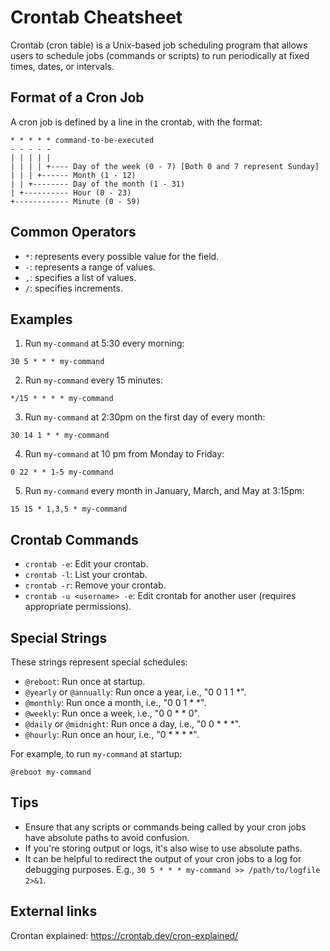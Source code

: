 # Crontab Cheatsheet

Crontab (cron table) is a Unix-based job scheduling program that allows users to schedule jobs (commands or scripts) to run periodically at fixed times, dates, or intervals.


## Format of a Cron Job

A cron job is defined by a line in the crontab, with the format:

```
* * * * * command-to-be-executed
- - - - -
| | | | | 
| | | | +---- Day of the week (0 - 7) [Both 0 and 7 represent Sunday]
| | | +------ Month (1 - 12)
| | +-------- Day of the month (1 - 31)
| +---------- Hour (0 - 23)
+------------ Minute (0 - 59)
```

## Common Operators

- `*`: represents every possible value for the field.
- `-`: represents a range of values.
- `,`: specifies a list of values.
- `/`: specifies increments.

## Examples

1. Run `my-command` at 5:30 every morning:
```
30 5 * * * my-command
```

2. Run `my-command` every 15 minutes:
```
*/15 * * * * my-command
```

3. Run `my-command` at 2:30pm on the first day of every month:
```
30 14 1 * * my-command
```

4. Run `my-command` at 10 pm from Monday to Friday:
```
0 22 * * 1-5 my-command
```

5. Run `my-command` every month in January, March, and May at 3:15pm:
```
15 15 * 1,3,5 * my-command
```

## Crontab Commands

- `crontab -e`: Edit your crontab.
- `crontab -l`: List your crontab.
- `crontab -r`: Remove your crontab.
- `crontab -u <username> -e`: Edit crontab for another user (requires appropriate permissions).

## Special Strings

These strings represent special schedules:

- `@reboot`: Run once at startup.
- `@yearly` or `@annually`: Run once a year, i.e., "0 0 1 1 *".
- `@monthly`: Run once a month, i.e., "0 0 1 * *".
- `@weekly`: Run once a week, i.e., "0 0 * * 0".
- `@daily` or `@midnight`: Run once a day, i.e., "0 0 * * *".
- `@hourly`: Run once an hour, i.e., "0 * * * *".

For example, to run `my-command` at startup:
```
@reboot my-command
```

## Tips

- Ensure that any scripts or commands being called by your cron jobs have absolute paths to avoid confusion.
- If you're storing output or logs, it's also wise to use absolute paths.
- It can be helpful to redirect the output of your cron jobs to a log for debugging purposes. E.g., `30 5 * * * my-command >> /path/to/logfile 2>&1`.

## External links

Crontan explained: https://crontab.dev/cron-explained/
